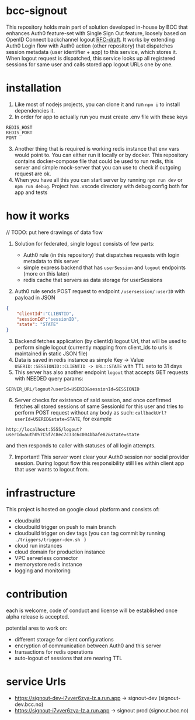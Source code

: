 # bcc-signout
This repository holds main part of solution developed in-house by BCC that enhances Auth0 feature-set with Single Sign Out feature,
loosely based on OpenID Connect backchannel logout [RFC-draft](https://openid.net/specs/openid-connect-backchannel-1_0.html). It works by extending Auth0 Login flow with Auth0 action (other repository) that dispatches session metadata (user identifier + app) to this service, which stores it. When logout request is dispatched, this service looks up all registered sessions for same user and calls stored app logout URLs one by one. 

# installation
1. Like most of nodejs projects, you can clone it and run ```npm i```  to install dependencies it. 
2. In order for app to actually run
you must create .env file with these keys
```
REDIS_HOST
REDIS_PORT
PORT
```


3. Another thing that is required is working redis instance that env vars would point to. You can either run it locally or by docker.
This repository contains docker-compose file that could be used to run redis, this server and simple mock-server that you can use to check if outgoing request are ok.
4. When you have all this you can start server by running ```npm run dev``` or ```npm run debug```. Project has .vscode directory with debug config both for app and tests

# how it works     
// TODO: put here drawings of data flow

1. Solution for federated, single logout consists of few parts:
    - Auth0 rule (in this repository) that dispatches requests with login metadata to this server
    - simple express backend that has ```userSession``` and ```logout``` endpoints (more on this later)
    - redis cache that servers as data storage for userSessions

2. Auth0 rule sends POST request to endpoint ```/usersession/:userID``` with payload in JSON
```json
{
    "clientId":"CLIENTID", 
    "sessionId":"sessionID", 
    "state": "STATE"
}
````
3. Backend fetches application (by clientId) logout Url, that will be used to perform single logout (currently mapping from client_ids to urls is maintained in static JSON file)
4. Data is saved in redis instance as simple Key -> Value ```USERID::SESSIONID::CLIENTID -> URL::STATE``` with TTL seto to 31 days
5. This server has also another endpoint ```logout``` that accepts GET requests with NEEDED query params:
```url
SERVER_URL/logout?userId=USERID&sessionId=SESSIONID
````
6. Server checks for existence of said session, and once confirmed fetches all stored sessions of same SessionId for this user and tries to 
perform POST request without any body as such: ```callbackUrl?userId=USERID&state=STATE```, for example
```
http://localhost:5555/logout?userId=auth0%7C5f7c8ec7c33c6c004bbafe82&state=state
```
and then responds to caller with statuses of all login attempts.

7. Important! This server wont clear your Auth0 session nor social provider session. During logout flow this responsibility still lies within client app that user wants to logout from.

# infrastructure
This project is hosted on google cloud platform and consists of:
- cloudbuild
- cloudbuild trigger on push to main branch
- cloudbuild trigger on dev tags (you can tag commit by running ```./triggers/trigger-dev.sh ``` )
- cloud run instances
- cloud domain for production instance
- VPC serverless connector
- memorystore redis instance
- logging and monitoring

# contribution
each is welcome, code of conduct and license will be established once alpha release is accepted.

potential ares to work on:
- different storage for client configurations
- encryption of communication between Auth0 and this server
- transactions for redis operations
- auto-logout of sessions that are nearing TTL

# service Urls
- https://signout-dev-i7vver6zya-lz.a.run.app -> signout-dev (signout-dev.bcc.no)
- https://signout-i7vver6zya-lz.a.run.app -> signout prod (signout.bcc.no)